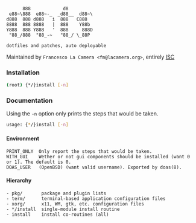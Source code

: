 ```
      888            d8          
 e88~\888  e88~-_  _d88__  d88~\ 
d888  888 d888   i  888   C888   
8888  888 8888   |  888    Y88b  
Y888  888 Y888   '  888     888D 
 "88_/888  "88_-~   "88_/ \_88P
 
dotfiles and patches, auto deployable
```  
Maintained by `Francesco La Camera <fm@lacamera.org>`, entirely [ISC](LICENSE)
### Installation
```sh
(root) {*/}install [-n]
```
### Documentation
Using the `-n` option only prints the steps that would be taken.
```sh
usage: {*/}install [-n]
```
#### Environment
```
PRINT_ONLY  Only report the steps that would be taken.
WITH_GUI    Wether or not gui components should be installed (want 0 or 1). The default is 0.
DOAS_USER   (OpenBSD) (want valid username). Exported by doas(8).
```
#### Hierarchy
```
- pkg/       package and plugin lists
- term/      terminal-based application configuration files
- xorg/      x11, WM, gtk, etc. configuration files
- */install  single-module install routine
- install    install co-routines (all)
```  

